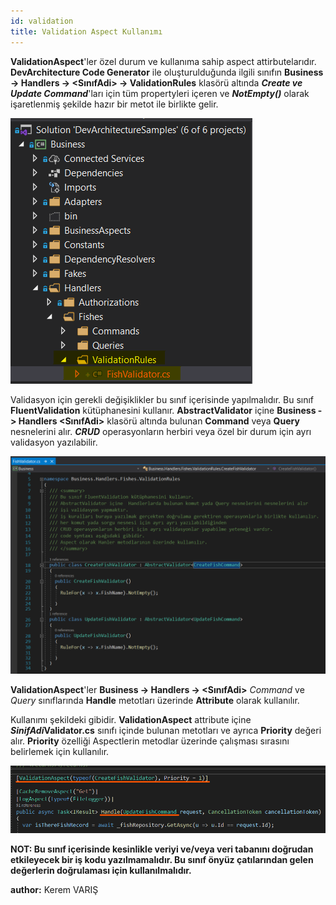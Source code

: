```yaml
---
id: validation
title: Validation Aspect Kullanımı
---
```

**ValidationAspect**'ler özel durum ve kullanıma sahip aspect attirbutelarıdır. **DevArchitecture Code Generator** ile oluşturulduğunda ilgili sınıfın **Business -> Handlers -> <SınıfAdi> -> ValidationRules** klasörü altında ***Create ve Update Command***'ları için tüm propertyleri içeren ve ***NotEmpty()*** olarak işaretlenmiş şekilde hazır bir metot ile birlikte gelir. 

![](./../../../../media/image54.png)

Validasyon için gerekli değişiklikler bu sınıf içerisinde yapılmalıdır. Bu sınıf **FluentValidation** kütüphanesini kullanır. **AbstractValidator** içine  **Business -> Handlers <SınıfAdi>** klasörü altında bulunan **Command** veya **Query** nesnelerini alır. ***CRUD*** operasyonların herbiri veya özel bir durum için ayrı validasyon yazılabilir. 

![](./../../../../media/image55.png)

**ValidationAspect**'ler **Business -> Handlers -> <SınıfAdi>** *Command* ve *Query* sınıflarında **Handle** metotları üzerinde **Attribute** olarak kullanılır.

Kullanımı şekildeki gibidir. **ValidationAspect** attribute içine ***SinifAdi*Validator.cs** sınıfı içinde bulunan metotları ve ayrıca **Priority** değeri alır. **Priority** özelliği Aspectlerin metodlar üzerinde çalışması sırasını belirlemek için kullanılır.

![](./../../../../media/image56.png)

**NOT: Bu sınıf içerisinde kesinlikle veriyi ve/veya veri tabanını doğrudan etkileyecek bir iş kodu yazılmamalıdır. Bu sınıf önyüz çatılarından gelen değerlerin doğrulaması için kullanılmalıdır.**

**author:** Kerem VARIŞ